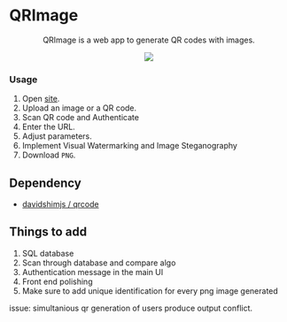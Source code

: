 # QRImage

<p align="center">
    QRImage is a web app to generate QR codes with images.
</p>

<p align="center">
    <img src="images/demo.png">
</p>

### Usage

1. Open [site](https://hughchen.github.io/qr_image/).
2. Upload an image or a QR code.
3. Scan QR code and Authenticate
3. Enter the URL.
4. Adjust parameters.
5. Implement Visual Watermarking and Image Steganography
5. Download `PNG`.



## Dependency

* [davidshimjs / qrcode](https://github.com/davidshimjs/qrcodejs)


## Things to add

1. SQL database
2. Scan through database and compare algo
3. Authentication message in the main UI
4. Front end polishing
5. Make sure to add unique identification for every png image generated

issue: simultanious qr generation of users produce output conflict. 